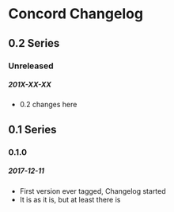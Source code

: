 # Concord Changelog

## 0.2 Series

### Unreleased
##### 201X-XX-XX

- 0.2 changes here

## 0.1 Series

### 0.1.0
##### 2017-12-11

- First version ever tagged, Changelog started
- It is as it is, but at least there is

